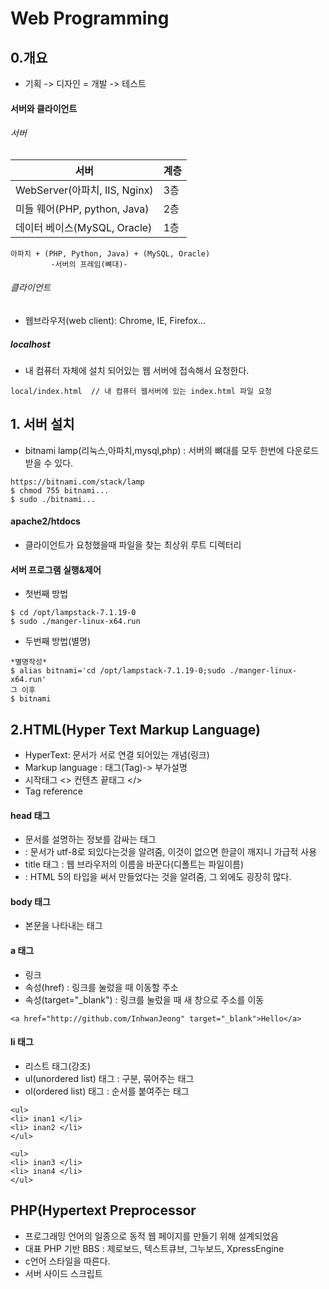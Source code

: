 Web Programming
==============================

## 0.개요

- 기획 -> 디자인 = 개발 -> 테스트

#### 서버와 클라이언트
###### 서버

서버 | 계층
--- | ---
WebServer(아파치, IIS, Nginx) | 3층
미들 웨어(PHP, python, Java) | 2층
데이터 베이스(MySQL, Oracle) | 1층

```
아파치 + (PHP, Python, Java) + (MySQL, Oracle)
         -서버의 프레임(뼈대)-
```

###### 클라이언트
- 웹브라우저(web client): Chrome, IE, Firefox...


##### localhost 
- 내 컴퓨터 자체에 설치 되어있는 웹 서버에 접속해서 요청한다.
```
local/index.html  // 내 컴퓨터 웹서버에 있는 index.html 파일 요청
```

## 1. 서버 설치
- bitnami lamp(리눅스,아파치,mysql,php) : 서버의 뼈대를 모두 한번에 다운로드 받을 수 있다. 
```
https://bitnami.com/stack/lamp
$ chmod 755 bitnami...
$ sudo ./bitnami...
```

#### apache2/htdocs
- 클라이언트가 요청했을때 파일을 찾는 최상위 루트 디렉터리

#### 서버 프로그램 실행&제어
- 첫번째 방법
```
$ cd /opt/lampstack-7.1.19-0
$ sudo ./manger-linux-x64.run
```
- 두번째 방법(별명)
```
*별명작성*
$ alias bitnami='cd /opt/lampstack-7.1.19-0;sudo ./manger-linux-x64.run'
그 이후
$ bitnami
```

## 2.HTML(Hyper Text Markup Language)
- HyperText: 문서가 서로 연결 되어있는 개념(링크)
- Markup language : 태그(Tag)-> 부가설명
- 시작태그 <>  컨텐츠  끝태그 </>
- Tag reference

#### head 태그
- 문서를 설명하는 정보를 감싸는 태그
- <meta charset="utf-8" /> : 문서가 utf-8로 되있다는것을 알려줌, 이것이 없으면 한글이 깨지니 가급적 사용
- title 태그 : 웹 브라우저의 이름을 바꾼다(디폴트는 파일이름) 
- <!DOCTYPE html> : HTML 5의 타입을 써서 만들었다는 것을 알려줌, 그 외에도 굉장히 많다.

#### body 태그
- 본문을 나타내는 태그

#### a 태그
- <a> 링크 </a>
- 속성(href) : 링크를 눌렀을 때 이동할 주소
- 속성(target="_blank") : 링크를 눌렀을 때 새 창으로 주소를 이동
```
<a href="http://github.com/InhwanJeong" target="_blank">Hello</a>
```

#### li 태그
- 리스트 태그(강조)
- ul(unordered list) 태그 : 구분, 묶어주는 태그
- ol(ordered list) 태그 : 순서를 붙여주는 태그
```
<ul>
<li> inan1 </li>
<li> inan2 </li>
</ul>

<ul>
<li> inan3 </li>
<li> inan4 </li>
</ul>
```





## PHP(Hypertext Preprocessor

- 프로그래밍 언어의 일종으로 동적 웹 페이지를 만들기 위해 설계되었음
- 대표 PHP 기반 BBS : 제로보드, 텍스트큐브, 그누보드, XpressEngine 
- c언어 스타일을 따른다.
- 서버 사이드 스크립트
